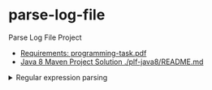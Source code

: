# parse-log-file

Parse Log File Project

- [Requirements: programming-task.pdf](./programming-task.pdf)
- [Java 8 Maven Project Solution ./plf-java8/README.md](./plf-java8/README.md)

<details><summary>Regular expression parsing</summary>

[Online regular expression parsing](https://regex101.com/)

- Extract from [`src/main/java/net/shawfire/plf/Parser.java`](./src/main/java/net/shawfire/plf/Parser.java)

```java
    /**
     * Allow for three types of fields
     *  1. A field enclosed in square brackets
     *     "\[[^\]]*\]" - Match "[" - then a chars other than "]" terminate field with "]"
     *     note: the pipe character "|" signifies an "or" another type of field
     *  2. A field enclosed in double quotes
     *     "\"[^"]*" -  Match `"` - then a chars other than `"` terminate field with `"`
     *  3. A field that does not contain a space
     *     [^ ]*)* - Match a field that does not contain spaces
     */
    private static final String FIELD_REGEX = "(\\[[^\\]]*\\]|\"[^\"]*\"|[^ ]*)*";
```

- Extract from [`src/main/java/net/shawfire/plf/IPAddressParser.java`](./src/main/java/net/shawfire/plf/IPAddressParser.java)

```java
    /**
     * "[^\\/]* " - Match prefix chars other than "/" followed by a space (e.g. "GET ")
     * "([^ ]*)"  = Match URL chars other than space " " (e.g. "http://google.com" or "/google.com")
     * ".*" - Math suffix other characters other than the URL (e.g. " HTTP/1.1")
     */
    private static final String URL_REGEX = "[^\\/]* ([^ ]*).*";
```

</details>
